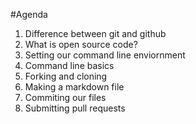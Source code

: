 #Agenda
1. Difference between git and github
2. What is open source code?
3. Setting our command line enviornment
4. Command line basics
5. Forking and cloning
6. Making a markdown file
7. Commiting our files
8. Submitting pull requests
